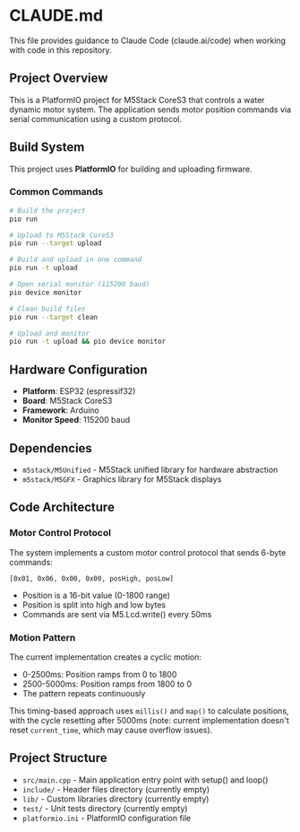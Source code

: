 # CLAUDE.md

This file provides guidance to Claude Code (claude.ai/code) when working with code in this repository.

## Project Overview

This is a PlatformIO project for M5Stack CoreS3 that controls a water dynamic motor system. The application sends motor position commands via serial communication using a custom protocol.

## Build System

This project uses **PlatformIO** for building and uploading firmware.

### Common Commands

```bash
# Build the project
pio run

# Upload to M5Stack CoreS3
pio run --target upload

# Build and upload in one command
pio run -t upload

# Open serial monitor (115200 baud)
pio device monitor

# Clean build files
pio run --target clean

# Upload and monitor
pio run -t upload && pio device monitor
```

## Hardware Configuration

- **Platform**: ESP32 (espressif32)
- **Board**: M5Stack CoreS3
- **Framework**: Arduino
- **Monitor Speed**: 115200 baud

## Dependencies

- `m5stack/M5Unified` - M5Stack unified library for hardware abstraction
- `m5stack/M5GFX` - Graphics library for M5Stack displays

## Code Architecture

### Motor Control Protocol

The system implements a custom motor control protocol that sends 6-byte commands:

```
[0x01, 0x06, 0x00, 0x00, posHigh, posLow]
```

- Position is a 16-bit value (0-1800 range)
- Position is split into high and low bytes
- Commands are sent via M5.Lcd.write() every 50ms

### Motion Pattern

The current implementation creates a cyclic motion:
- 0-2500ms: Position ramps from 0 to 1800
- 2500-5000ms: Position ramps from 1800 to 0
- The pattern repeats continuously

This timing-based approach uses `millis()` and `map()` to calculate positions, with the cycle resetting after 5000ms (note: current implementation doesn't reset `current_time`, which may cause overflow issues).

## Project Structure

- `src/main.cpp` - Main application entry point with setup() and loop()
- `include/` - Header files directory (currently empty)
- `lib/` - Custom libraries directory (currently empty)
- `test/` - Unit tests directory (currently empty)
- `platformio.ini` - PlatformIO configuration file
